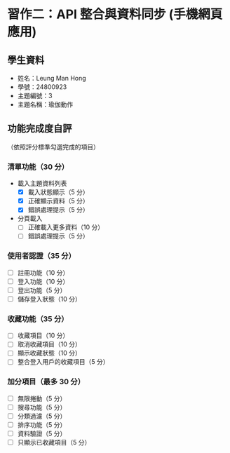 # 習作二：API 整合與資料同步 (手機網頁應用)

## 學生資料

- 姓名：Leung Man Hong
- 學號：24800923
- 主題編號：3
- 主題名稱：瑜伽動作

## 功能完成度自評

（依照評分標準勾選完成的項目）

### 清單功能（30 分）

- 載入主題資料列表
  - [x] 載入狀態顯示（5 分）
  - [x] 正確顯示資料（5 分）
  - [x] 錯誤處理提示（5 分）
- 分頁載入
  - [ ] 正確載入更多資料（10 分）
  - [ ] 錯誤處理提示（5 分）

### 使用者認證（35 分）

- [ ] 註冊功能（10 分）
- [ ] 登入功能（10 分）
- [ ] 登出功能（5 分）
- [ ] 儲存登入狀態（10 分）

### 收藏功能（35 分）

- [ ] 收藏項目（10 分）
- [ ] 取消收藏項目（10 分）
- [ ] 顯示收藏狀態（10 分）
- [ ] 整合登入用戶的收藏項目（5 分）

### 加分項目（最多 30 分）

- [ ] 無限捲動（5 分）
- [ ] 搜尋功能（5 分）
- [ ] 分類過濾（5 分）
- [ ] 排序功能（5 分）
- [ ] 資料驗證（5 分）
- [ ] 只顯示已收藏項目（5 分）